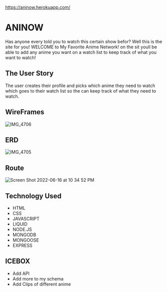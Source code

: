 https://aninow.herokuapp.com/

# ANINOW
Has anyone every told you to watch this certain show befor? Well this is the site for you! WELCOME to My Favorite Anime Network! on the sit youll be able to add any anime you want on a watch list to keep track of what you want to watch!


## The User Story 
The user creates their profile and picks which anime they need to watch which goes to their watch list so the can keep track of what they need to watch.

## WireFrames
![IMG_4706](https://user-images.githubusercontent.com/104103694/174317069-7c238205-e479-47f2-91b5-717bf0aeced1.jpeg)

## ERD
![IMG_4705](https://user-images.githubusercontent.com/104103694/174317073-0e6e827c-8842-4f82-bb35-ef874c03b03b.jpeg)

## Route
![Screen Shot 2022-06-16 at 10 34 52 PM](https://user-images.githubusercontent.com/104103694/174317139-6530f210-87c3-4206-a31e-867260c3be69.png)

## Technology Used
- HTML
- CSS
- JAVASCRIPT
- LIQUID
- NODE.JS
- MONGODB
- MONGOOSE
- EXPRESS

## ICEBOX
- Add API
- Add more to my schema
- Add Clips of different anime

